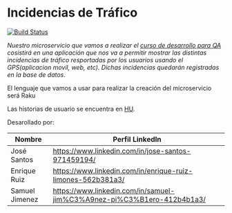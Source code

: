 # Incidencias de Tráfico
[![Build Status](https://travis-ci.org/RakutenTeam/IncidenciasTrafico.svg?branch=master)](https://travis-ci.org/RakutenTeam/IncidenciasTrafico)

*Nuestro microservicio que vamos a realizar el [curso de desarrollo para QA](https://jj.github.io/curso-tdd/) cosistirá en una aplicación que nos va a permitir mostrar las distintas incidencias de tráfico resportadas por los usuarios usando el GPS(aplicacion movil, web, etc). Dichas incidencias quedarán registradas en la base de datos.*

El lenguaje que vamos a usar para realizar la creación del microservicio será Raku

Las historias de usuario se encuentra en [HU](https://github.com/RakutenTeam/IncidenciasTrafico/tree/master/HU).

Desarollado por:     



| Nombre          | Perfil LinkedIn                                                        |       
|-----------------|------------------------------------------------------------------------|     
| José Santos     |https://www.linkedin.com/in/jose-santos-971459194/                      |        
| Enrique Ruiz    | https://www.linkedin.com/in/enrique-ruiz-limones-562b381a3/            |       
| Samuel Jimenez  | https://www.linkedin.com/in/samuel-jim%C3%A9nez-pi%C3%B1ero-412b4b1a3/ |      
